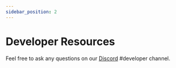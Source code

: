```yaml
---
sidebar_position: 2
---
```


# Developer Resources

Feel free to ask any questions on our [Discord](https://discord.io/ProjectGalaxyHQ) #developer channel.
